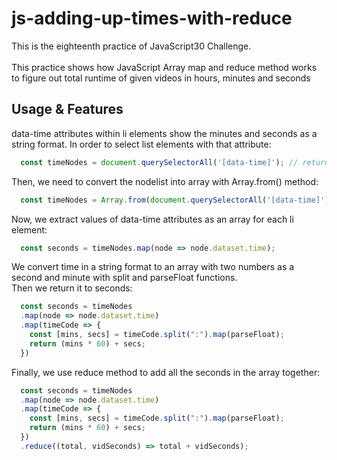 # js-adding-up-times-with-reduce
This is the eighteenth practice of JavaScript30 Challenge. </br></br>
This practice shows how JavaScript Array map and reduce method works to figure out total runtime of given videos in hours, minutes and seconds
## Usage & Features
data-time attributes within li elements show the minutes and seconds as a string format. In order to select list elements with that attribute:
```javascript
  const timeNodes = document.querySelectorAll('[data-time]'); // returns a nodelist
```
Then, we need to convert the nodelist into array with Array.from() method:
```javascript
  const timeNodes = Array.from(document.querySelectorAll('[data-time]'));
```
Now, we extract values of data-time attributes as an array for each li element: 
```javascript
  const seconds = timeNodes.map(node => node.dataset.time);
```  
We convert time in a string format to an array with two numbers as a second and minute with split and parseFloat functions.</br>
Then we return it to seconds: 
```javascript
  const seconds = timeNodes
  .map(node => node.dataset.time)
  .map(timeCode => {
    const [mins, secs] = timeCode.split(":").map(parseFloat);
    return (mins * 60) + secs;
  })
```
Finally, we use reduce method to add all the seconds in the array together:
```javascript
  const seconds = timeNodes
  .map(node => node.dataset.time)
  .map(timeCode => {
    const [mins, secs] = timeCode.split(":").map(parseFloat);
    return (mins * 60) + secs;
  })
  .reduce((total, vidSeconds) => total + vidSeconds);
```
